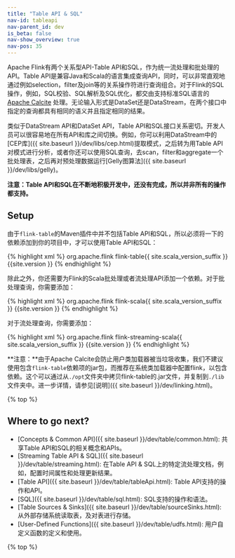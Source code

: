 ```yaml
---
title: "Table API & SQL"
nav-id: tableapi
nav-parent_id: dev
is_beta: false
nav-show_overview: true
nav-pos: 35
---
```

<!--
Licensed to the Apache Software Foundation (ASF) under one
or more contributor license agreements.  See the NOTICE file
distributed with this work for additional information
regarding copyright ownership.  The ASF licenses this file
to you under the Apache License, Version 2.0 (the
"License"); you may not use this file except in compliance
with the License.  You may obtain a copy of the License at

  http://www.apache.org/licenses/LICENSE-2.0

Unless required by applicable law or agreed to in writing,
software distributed under the License is distributed on an
"AS IS" BASIS, WITHOUT WARRANTIES OR CONDITIONS OF ANY
KIND, either express or implied.  See the License for the
specific language governing permissions and limitations
under the License.
-->

Apache Flink有两个关系型API-Table API和SQL，作为统一流处理和批处理的API。Table API是兼容Java和Scala的语言集成查询API，同时，可以非常直观地通过例如selection，filter及join等的关系操作符进行查询组合。对于Flink的SQL操作，例如，SQL校验、SQL解析及SQL优化，都交由支持标准SQL语言的[Apache Calcite](https://calcite.apache.org) 处理。无论输入形式是DataSet还是DataStream，在两个接口中指定的查询都具有相同的语义并且指定相同的结果。

类似于DataStream API和DataSet API，Table API和SQL接口关系密切。开发人员可以很容易地在所有API和库之间切换。例如，你可以利用DataStream中的[CEP库]({{ site.baseurl }}/dev/libs/cep.html)提取模式，之后转为用Table API对模式进行分析，或者你还可以使用SQL查询，去scan，filter和aggregate一个批处理表，之后再对预处理数据运行[Gelly图算法]({{ site.baseurl }}/dev/libs/gelly)。

**注意：Table API和SQL在不断地积极开发中，还没有完成，所以并非所有的操作都支持。**

Setup
-----

由于`flink-table`的Maven插件中并不包括Table API和SQL，所以必须将一下的依赖添加到你的项目中，才可以使用Table API和SQL：

{% highlight xml %}
<dependency>
  <groupId>org.apache.flink</groupId>
  <artifactId>flink-table{{ site.scala_version_suffix }}</artifactId>
  <version>{{site.version }}</version>
</dependency>
{% endhighlight %}

除此之外，你还需要为Flink的Scala批处理或者流处理API添加一个依赖。对于批处理查询，你需要添加：

{% highlight xml %}
<dependency>
  <groupId>org.apache.flink</groupId>
  <artifactId>flink-scala{{ site.scala_version_suffix }}</artifactId>
  <version>{{site.version }}</version>
</dependency>
{% endhighlight %}

对于流处理查询，你需要添加：

{% highlight xml %}
<dependency>
  <groupId>org.apache.flink</groupId>
  <artifactId>flink-streaming-scala{{ site.scala_version_suffix }}</artifactId>
  <version>{{site.version }}</version>
</dependency>
{% endhighlight %}

**注意：**由于Apache Calcite会防止用户类加载器被当垃圾收集，我们不建议使用包含`flink-table`依赖项的jar包，而推荐在系统类加载器中配置flink，以包含依赖。这个可以通过从`./opt`文件夹中拷贝flink-table的.jar文件，并复制到`./lib`文件夹中。进一步详情，请参见[说明]({{ site.baseurl }}/dev/linking.html)。

{% top %}

Where to go next?
-----------------

* [Concepts & Common API]({{ site.baseurl }}/dev/table/common.html): 共享Table API和SQL的相关概念和APIs。
* [Streaming Table API & SQL]({{ site.baseurl }}/dev/table/streaming.html): 在Table API & SQL上的特定流处理文档，例如，配置时间属性和处理更新结果。
* [Table API]({{ site.baseurl }}/dev/table/tableApi.html): Table API支持的操作和API。
* [SQL]({{ site.baseurl }}/dev/table/sql.html): SQL支持的操作和语法。
* [Table Sources & Sinks]({{ site.baseurl }}/dev/table/sourceSinks.html): 从外部存储系统读取表，及对表进行存储。
* [User-Defined Functions]({{ site.baseurl }}/dev/table/udfs.html): 用户自定义函数的定义和使用。

{% top %}